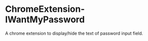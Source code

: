 # ChromeExtension-IWantMyPassword
A chrome extension to display/hide the text of password input field.
